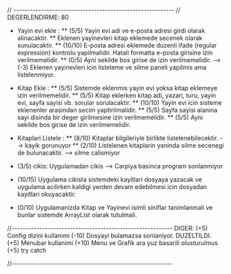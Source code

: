 // ----------------------------------------------------------
// DEGERLENDIRME: 80

* Yayin evi ekle : 
** (5/5) Yayin evi adi ve e-posta adresi girdi olarak alinacaktir. 
** Eklenen yayinevleri kitap eklemede secenek olarak sunulacaktir. 
** (10/10) E-posta adresi eklemede duzenli ifade (regular expression) kontrolu yapilmalidir. Hatali formatta e-posta girisine izin verilmemelidir. 
** (0/5) Ayni sekilde bos girise de izin verilmemelidir.
--> (-3) Eklenen yayinevleri icin listeleme ve silme paneli yapilmis ama listelenmiyor.

* Kitap Ekle : 
** (5/5) Sistemde eklenmis yayin evi yoksa kitap eklemeye izin verilmemelidir. 
** (5/5) Kitap eklerken kitap adi, yazari, turu, yayin evi, sayfa sayisi vb. sorular sorulacaktir. 
** (10/10) Yayin evi icin sisteme eklenenler arasindan secim yaptirilmalidir. 
** (5/5) Sayfa sayisi alanina sayi disinda bir deger girilmesine izin verilmemelidir. 
** (5/5) Ayni sekilde bos girise de izin verilmemelidir.

* Kitaplari Listele : 
** (8/10) Kitaplar bilgileriyle birlikte listelenebilecektir. 
--> kayik gorunuyor
** (2/10) Listelenen kitaplarin yaninda silme secenegi de bulunacaktir.
--> silme calismiyor

* (3/5) cikis: Uygulamadan cikis
--> Carpiya basinca program sonlanmiyor

* (10/15) Uygulama cikista sistemdeki kayitlari dosyaya yazacak ve uygulama acilirken kaldigi yerden devam edebilmesi icin dosyadan kayitlari okuyacaktir.

* (0/10) Uygulamanizda Kitap ve Yayinevi isimli siniflar tanimlanmali ve bunlar sistemde ArrayList olarak tutulmali.

//----------------------------------------------------------
DIGER:
(+5) Config dizini kullanimi
(-10) Dosyayi bulamazsa sonlaniyor. DUZELTILDI.
(+5) Menubar kullanimi
(+10) Menu ve Grafik ara yuz basarili olusturulmus
(+5) try catch

//----------------------------------------------------------